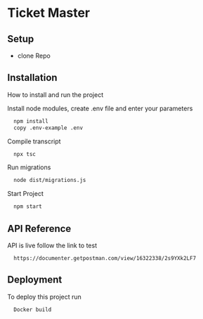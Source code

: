 
# Ticket Master




## Setup
- clone Repo

## Installation

How to install and run the project

Install node modules, create .env file and enter your parameters
```bash
  npm install 
  copy .env-example .env
```
Compile transcript
```bash
  npx tsc
```
Run migrations
```bash
  node dist/migrations.js
```
Start Project
```bash
  npm start
```
    
    
## API Reference
API is live follow the link to test
```http
  https://documenter.getpostman.com/view/16322338/2s9YXk2LF7
```


## Deployment

To deploy this project run

```bash
  Docker build
```


